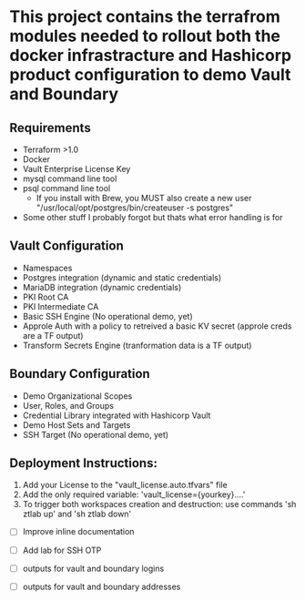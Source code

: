 # This project contains the terrafrom modules needed to rollout both the docker infrastracture and Hashicorp product configuration to demo Vault and Boundary

## Requirements
- Terraform >1.0
- Docker
- Vault Enterprise License Key
- mysql command line tool
- psql command line tool
    - If you install with Brew, you MUST also create a new user "/usr/local/opt/postgres/bin/createuser -s postgres"
- Some other stuff I probably forgot but thats what error handling is for
## Vault Configuration
- Namespaces
- Postgres integration (dynamic and static credentials)
- MariaDB integration (dynamic credentials)
- PKI Root CA
- PKI Intermediate CA
- Basic SSH Engine (No operational demo, yet)
- Approle Auth with a policy to retreived a basic KV secret (approle creds are a TF output)
- Transform Secrets Engine (tranformation data is a TF output)

## Boundary Configuration
- Demo Organizational Scopes
- User, Roles, and Groups
- Credential Library integrated with Hashicorp Vault
- Demo Host Sets and Targets
- SSH Target (No operational demo, yet)

## Deployment Instructions:
  
  1. Add your License to the "vault_license.auto.tfvars" file
  2. Add the only required variable: 'vault_license={yourkey}....'
  3. To trigger both workspaces creation and destruction: use commands 'sh ztlab up' and 'sh ztlab down'


- [ ] Improve inline documentation
- [ ] Add lab for SSH OTP
- [ ] outputs for vault and boundary logins
- [ ] outputs for vault and boundary addresses

